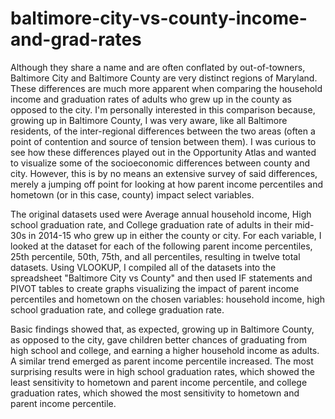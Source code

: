 # baltimore-city-vs-county-income-and-grad-rates

Although they share a name and are often conflated by out-of-towners, Baltimore City and Baltimore County are very distinct regions of Maryland. These differences are much more apparent when comparing the household income and graduation rates of adults who grew up in the county as opposed to the city. I'm personally interested in this comparison because, growing up in Baltimore County, I was very aware, like all Baltimore residents, of the inter-regional differences between the two areas (often a point of contention and source of tension between them). I was curious to see how these differences played out in the Opportunity Atlas and wanted to visualize some of the socioeconomic differences between county and city. However, this is by no means an extensive survey of said differences, merely a jumping off point for looking at how parent income percentiles and hometown (or in this case, county) impact select variables.

The original datasets used were Average annual household income, High school graduation rate, and College graduation rate of adults in their mid-30s in 2014-15 who grew up in either the county or city. For each variable, I looked at the dataset for each of the following parent income percentiles, 25th percentile, 50th, 75th, and all percentiles, resulting in twelve total datasets. Using VLOOKUP, I compiled all of the datasets into the spreadsheet "Baltimore City vs County" and then used IF statements and PIVOT tables to create graphs visualizing the impact of parent income percentiles and hometown on the chosen variables: household income, high school graduation rate, and college graduation rate.

Basic findings showed that, as expected, growing up in Baltimore County, as opposed to the city, gave children better chances of graduating from high school and college, and earning a higher household income as adults. A similar trend emerged as parent income percentile increased. The most surprising results were in high school graduation rates, which showed the least sensitivity to hometown and parent income percentile, and college graduation rates, which showed the most sensitivity to hometown and parent income percentile.

